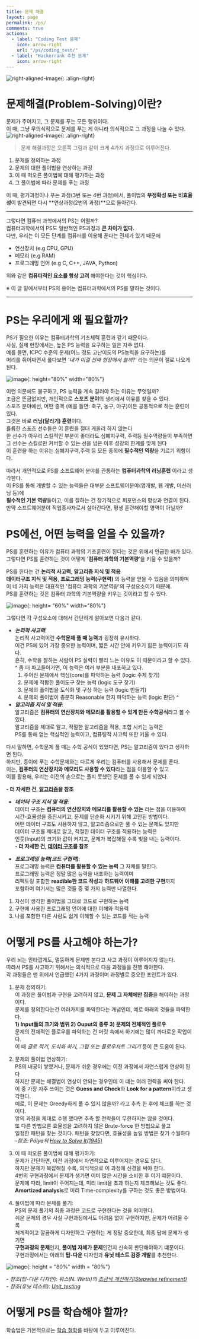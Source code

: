 ```yaml
---
title: 문제 해결
layout: page
permalink: /ps/
comments: true
actions:
  - label: "Coding Test 문제"
    icon: arrow-right
    url: "/ps/coding_test/"
  - label: "Hackerrank 추천 문제"
    icon: arrow-right
---
```


![right-aligned-image](../assets/images/PS/background/problem2.jpg){: .align-right}
# 문제해결(Problem-Solving)이란?
문제가 주어지고, 그 문제를 푸는 모든 행위이다.<br/>
이 때, 그냥 무의식적으로 문제를 푸는 게 아니라 의식적으로 그 과정을 나눌 수 있다.<br/>
![right-aligned-image](../assets/images/PS/background/problem-solving.png){: .align-right}
>문제 해결과정은 오른쪽 그림과 같이 크게 4가지 과정으로 이루어진다.
1. 문제를 정의하는 과정
2. 문제의 대한 풀이법을 연상하는 과정
3. 이 때 떠오른 풀이법에 대해 평가하는 과정
4. 그 풀이법에 따라 문제를 푸는 과정

이 때, 평가과정이나 푸는 과정(3번 또는 4번 과정)에서, 풀이법의 **부정확성 또는 비효율성**이 발견되면
다시 **연상과정(2번의 과정)**으로 돌아간다.<br/>
* * *
그렇다면 컴퓨터 과학에서의 PS는 어떨까?<br/>
컴퓨터과학에서의 PS도 일반적인 PS과정과 **큰 차이가 없다.**<br/>
다만, 우리는 이 모든 단계를 컴퓨터를 이용해 푼다는 전제가 있기 때문에<br/>
- 연산장치 (e.g CPU, GPU)
- 메모리 (e.g RAM)
- 프로그래밍 언어 (e.g C, C++, JAVA, Python)

위와 같은 **컴퓨터적인 요소를 항상 고려** 해야한다는 것이 핵심이다.

※ 이 글 밑에서부터 PS의 용어는 컴퓨터과학에서의 PS를 말하는 것이다.
* * *


# PS는 우리에게 왜 필요할까?
PS가 필요한 이유는 컴퓨터과학의 기초체력 훈련과 같기 때문이다.<br/>
사실, 실제 현장에서는, 높은 PS 능력을 요구하는 일은 자주 없다.<br/>
예를 들면, ICPC 수준의 문제(어느 정도 고난이도의 PS능력을 요구하는)를 <br/>
머리를 쥐어짜면서 풀다보면 _'내가 이걸 진짜 현장에서 쓸까?'_ 라는 의문이 절로 나오게 된다.<br/>

![image](../assets/images/PS/background/running2.jpg){: height="80%" width="80%"}

이런 의문에도 불구하고, PS 능력을 계속 길러야 하는 이유는 무엇일까?<br/>
조금은 뜬금없지만, 개인적으로 **스포츠 분야**의 생리에서 이유를 찾을 수 있다. <br/>
스포츠 분야에선, 어떤 종목 (예를 들면: 축구, 농구, 야구)이든 공통적으로 하는 훈련이 있다.<br/>
그것은 바로 **러닝(달리기) 훈련**이다. <br/>
휼륭한 스포츠 선수들은 이 훈련을 절대 게을리 하지 않는다<br/>
한 선수가 아무리 스킬적인 부분이 좋더라도 심폐지구력, 주력등 필수역량들이 부족하면<br/>
그 선수는 스킬로만 커버할 수 있는 선을 넘은 이후 성장의 한계를 맞게 된다<br/>
이 훈련을 하는 이유는 심폐지구력,주력 등 모든 종목에 **필수적인 역량**을 기르기 위함이다.<br/>

따라서 개인적으로 PS를 소프트웨어 분야를 관통하는 **컴퓨터과학의 러닝훈련** 이라고 생각한다.<br/>
이 PS를 통해 개발할 수 있는 능력들은 대부분 소프트웨어분야(앱개발, 웹 개발, 머신러닝 등)에<br/>
**필수적인 기본 역량**들이고, 이를 잘하는 건 장기적으로 퍼포먼스의 향상과 연결이 된다.<br/>
만약 소프트웨어분야 직업종사자로서 살아간다면, 평생 훈련해야할 영역이 아닐까?<br/>

# PS에선, 어떤 능력을 얻을 수 있을까?<br/>
PS를 훈련하는 이유가 컴퓨터 과학의 기초훈련이 된다는 것은 위에서 언급한 바가 있다.<br/>
그렇다면 PS를 훈련하는 것이 어떻게 '**컴퓨터 과학의 기본역량**'을 키울 수 있을까?<br/>

PS를 한다는 건 **논리적 사고력**, **알고리즘 지식 및 적용**<br/>
**데이터구조 지식 및 적용**, **프로그래밍 능력(구현력)** 의 능력을 얻을 수 있음을 의미하며<br/>
이 네 가지 능력은 대표적인 '컴퓨터 과학의 기본역량'의 구성요소이기 때문에.<br/>
PS를 훈련하는 것은 컴퓨터 과학의 기본역량을 키우는 것이라고 할 수 있다.<br/>

![image](../assets/images/PS/background/ps-ability.png){: height= "60%" width="80%"}

그렇다면 각 구성요소에 대해서 간단하게 알아보면 다음과 같다.<br/>

* **_논리적 사고력_**: <br/>
논리적 사고력이란 **수학문제 풀 때 능력**과 굉장히 유사하다.<br/>
이건 PS에 있어 가장 중요한 능력이며, 짧은 시간 안에 키우기 힘든 능력이기도 하다.<br/>
흔히, 수학을 잘하는 사람이 PS 실력이 빨리 느는 이유도 이 때문이라고 할 수 있다.<br/>
  ^
  좀 더 파고들어가면, 이 능력은 여러 부분을 내포하고 있다.
  1. 주어진 문제에서 핵심(core)를 파악하는 능력 (logic 주제 찾기)
  2. 문제에 적합한 풀이도구 찾는 능력 (logic 도구 찾기)
  3. 문제의 풀이법을 도식화 및 구상 하는 능력 (logic 만들기)
  4. 문제의 풀이법이 충분히 Reasonable 한지 파악하는 능력 (logic 판단)
^
* **_알고리즘 지식 및 적용_**: <br/>
알고리즘은 **컴퓨터의 연산장치와 메모리를 활용할 수 있게 만든 수학공식**라고 볼 수 있다.<br/>
알고리즘을 제대로 알고, 적절한 알고리즘을 적용, 조합 시키는 능력은<br/>
PS를 통해 얻는 핵심적인 능력이고, 컴퓨팅적 사고력 또한 키울 수 있다. <br/>

다시 말하면, 수학문제 풀 때는 수학 공식이 있었다면, PS는 알고리즘이 있다고 생각하면 된다.<br/>
하지만, 종이에 푸는 수학문제와는 다르게 우리는 컴퓨터를 사용해서 문제를 푼다.<br/>
이는, **컴퓨터의 연산장치와 메모리도 사용할 수 있다**라는 점을 이용할 수 있고<br/>
이를 활용해, 우리는 이전의 손으로는 풀지 못했던 문제를 풀 수 있게 되었다.<br/>

**- 더 자세한 건, [알고리즘](../algorithm/)을 참조**

* **_데이터 구조 지식 및 적용_**: <br/>
데이터 구조는 **컴퓨터의 연산장치와 메모리를 활용할 수 있는** 라는 점을 이용하여<br/>
시간-효율성을 증진시키고, 문제를 단순화 시키기 위해 고안된 방법이다.<br/>
어떤 데이터 구조도 사용하지 않고, 알고리즘으로만 풀 수 있는 문제도 있지만<br/>
데이터 구조를 제대로 알고, 적절한 데이터 구조를 적용하는 능력은<br/>
인풋(Input)의 크기와 값이 커지고, 문제가 복잡해질 수록 빛을 내는 능력이다.<br/>
**- 더 자세한 건, [데이터 구조](../ds/)를 참조**

* **_프로그래밍 능력(코드 구현력)_**: <br/>
프로그래밍 능력은 **컴퓨터를 활용할 수 있는 능력** 그 자체를 말한다.<br/>
프로그래밍 능력은 정말 많은 능력을 내포하는 능력이며 <br/>
리펙토링 포함한 **readible한 코드 작성**과 **하드웨어 이해를 고려한 구현**까지<br/>
포함하며 여기서는 많은 것들 중 몇 가지 능력만 나열한다.<br/>
1.  자신이 생각한 풀이법을 그대로 코드로 구현하는 능력<br/>
2.  구현에 사용한 프로그래밍 언어에 대한 이해와 적용력<br/>
3.  나를 포함한 다른 사람도 쉽게 이해할 수 있는 코드를 적는 능력<br/>

# 어떻게 PS를 사고해야 하는가?
우리 뇌는 안타깝게도, 멀뚱하게 문제만 본다고 사고 과정이 이루어지지 않는다.<br/>
따라서 PS를 사고하기 위해서는 의식적으로 다음 과정들을 진행 해야한다.<br/>
각 과정들은 맨 위에서 언급했던 4가지 과정이며 과정별로 중요한 포인트가 있다.<br/>
1. 문제 정의하기:<br/>
이 과정은 풀이법과 구현을 고려하지 않고, **문제 그 자체에만 집중**을 해야하는 과정이다.<br/>
문제를 정의한다는건 여러가지를 파악한다는 개념인데, 예로 아래의 것들을 파악한다.<br/>
**1) Input들의 크기와 범위 2) Ouput의 종류 3) 문제의 전체적인 플로우**<br/>
문제의 전체적인 플로우를 파악하는 건 머릿 속에서 하기에는 많이 까다로운 작업이다.<br/>
이 때 _글로 적기, 도식화 하기, 그림 또는 플로우차트 그리기_ 등이 큰 도움이 된다.<br/>

2. 문제의 풀이법 연상하기:<br/>
PS의 내공이 쌓였거나, 문제가 쉬운 경우에는 이전 과정에서 자연스럽게 연상이 된다<br/>
하지만 문제는 해결법이 연상이 안되는 경우인데 이 떄는 여러 전략을 써야 한다.<br/>
이 중 가장 자주 쓰이는 것은 **Guess and Check**와 **Look for a pattern**이라고 생각한다.<br/>
예로, 이 문제는 Greedy하게 풀 수 있지 않을까? 라고 추측 한 후에 체크를 하는 것이다.<br/>
앞의 과정을 제대로 수행 했다면 추측 할 전략들이 무한하지는 않을 것이다.<br/>
또 다른 방법으론 효율성을 고려하지 않은 Brute-force 한 방법으로 풀고<br/>
일정한 패턴을 찾는 것이다. 패턴을 찾았다면, 효율성을 높일 방법은 찾기 수월하다<br/>
_-참조: Pólya의 [How to Solve It(1945)](https://en.wikipedia.org/wiki/How_to_Solve_It)_<br/>


3. 이 때 떠오른 풀이법에 대해 평가하기: <br/>
문제가 간단하면, 이전 과정에서 자연적으로 이루어지는 경우도 많다.<br/>
하지만 문제가 복잡해질 수록, 의식적으로 이 과정에 신경을 써야 한다.<br/>
4번의 구현과정에서 문제가 생기면 이미 많은 시간을 소비한 후 이기 떄문이다.<br/>
문제에 따라, limit이 주어지는데, 미리 limit을 초과 하는지 체크해보는 것도 좋다.<br/>
**Amortized analysis**로 미리 Time-complexity를 구하는 것도 좋은 방법이다.<br/>

4. 풀이법에 따라 문제를 풀기: <br/>
PS의 문제 풀기의 최종 과정은 코드로 구현한다는 것을 의미한다.<br/>
쉬운 문제의 경우 사실 구현과정에서도 어려움 없이 구현하지만, 문제가 어려울 수록<br/>
체계적이고 깔끔하게 디자인하고 구현하는 게 정말 중요한데, 최종 답에 문제가 생기면<br/>
**구현과정의 문제**인지, **풀이법 자체가 문제**인건지 신속히 판단해야하기 떄문이다.<br/>
구현과정에서는 아래의 **탑-다운** 디자인과 **유닛 테스트 검증 개발**를 추천한다.

![image](../assets/images/PS/background/top-down.png){: height = "80%" width = "80%"}

 _- 참조(탑-다운 디자인): 워스(N. Wirth)의 [조금씩 개선하기(Stepwise refinement)](https://www.cs.uct.ac.za/mit_notes/software/htmls/ch07s09.html)_<br/>
 _- 참조(유닛 테스트): [Unit_testing](https://en.wikipedia.org/wiki/Unit_testing)_<br/>

# 어떻게 PS를 학습해야 할까?
학습법은 기본적으로는 [학습 철학](../spy/)를 바탕에 두고 이루어진다.
